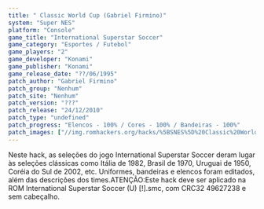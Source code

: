```yaml
---
title: " Classic World Cup (Gabriel Firmino)"
system: "Super NES"
platform: "Console"
game_title: "International Superstar Soccer"
game_category: "Esportes / Futebol"
game_players: "2"
game_developer: "Konami"
game_publisher: "Konami"
game_release_date: "??/06/1995"
patch_author: "Gabriel Firmino"
patch_group: "Nenhum"
patch_site: "Nenhum"
patch_version: "???"
patch_release: "24/12/2010"
patch_type: "undefined"
patch_progress: "Elencos - 100% / Cores - 100% / Bandeiras - 100%"
patch_images: ["//img.romhackers.org/hacks/%5BSNES%5D%20Classic%20World%20Cup%20-%20Gabriel%20Firmino%20-%201.png","//img.romhackers.org/hacks/%5BSNES%5D%20Classic%20World%20Cup%20-%20Gabriel%20Firmino%20-%202.png","//img.romhackers.org/hacks/%5BSNES%5D%20Classic%20World%20Cup%20-%20Gabriel%20Firmino%20-%203.png"]
---
```

Neste hack, as seleções do jogo International Superstar Soccer deram lugar às seleções clássicas como Itália de 1982, Brasil de 1970, Uruguai de 1950, Coréia do Sul de 2002, etc. Uniformes, bandeiras e elencos foram editados, além das descrições dos times.ATENÇÃO:Este hack deve ser aplicado na ROM International Superstar Soccer (U) [!].smc, com CRC32 49627238 e sem cabeçalho.